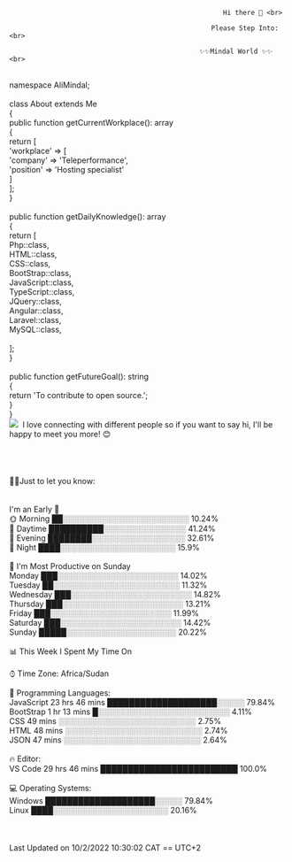                                                           Hi there 👋 <br>

                                                       Please Step Into:  <br>

                                                    ✨✨Mindal World ✨✨  <br>


<?php <br>
<br>
namespace AliMindal; <br>
 <br>
class About extends Me <br>
{ <br>
    public function getCurrentWorkplace(): array <br>
    { <br>
        return [ <br>
            'workplace' => [ <br>
                'company' => 'Teleperformance', <br>
                'position' => 'Hosting specialist'   <br>       
            ] <br>
        ]; <br>
    } <br>
 <br>
    public function getDailyKnowledge(): array <br>
    { <br>
        return [ <br>
            Php::class, <br>
            HTML::class, <br>
            CSS::class, <br>
            BootStrap::class, <br>
            JavaScript::class, <br>
            TypeScript::class, <br>
            JQuery::class, <br>
            Angular::class, <br>
            Laravel::class, <br>
            MySQL::class, <br>
             <br>
        ]; <br>
    } <br>
<br>
    public function getFutureGoal(): string <br>
    { <br>
        return 'To contribute to open source.'; <br>
    } <br>
} <br>




<img style:"width="35px"" src="https://user-images.githubusercontent.com/100288963/193474421-1816b12d-e767-4165-a29a-48f5ac8b316a.gif"> <img> I love connecting with different people so if you want to say hi, I'll be happy to meet you more! 😊 <br>
 <br>
<br>
<br>
<br>
📌✨Just to let you know: <br>
<br>
<br>
I'm an Early 🐤 <br>

🌞 Morning                   ██░░░░░░░░░░░░░░░░░░░░░░░   10.24%  <br>
🌆 Daytime                   ██████████░░░░░░░░░░░░░░░   41.24%  <br>
🌃 Evening                   ████████░░░░░░░░░░░░░░░░░   32.61%  <br>
🌙 Night                     ████░░░░░░░░░░░░░░░░░░░░░   15.9% <br>
 <br>
📅 I'm Most Productive on Sunday <br>

Monday                      ███░░░░░░░░░░░░░░░░░░░░░░   14.02% <br>
Tuesday                     ██░░░░░░░░░░░░░░░░░░░░░░░   11.32%  <br>
Wednesday                   ███░░░░░░░░░░░░░░░░░░░░░░   14.82%  <br>
Thursday                    ███░░░░░░░░░░░░░░░░░░░░░░   13.21%  <br>
Friday                      ███░░░░░░░░░░░░░░░░░░░░░░   11.99%  <br>
Saturday                    ███░░░░░░░░░░░░░░░░░░░░░░   14.42%  <br>
Sunday                      █████░░░░░░░░░░░░░░░░░░░░   20.22% <br>
 <br>
📊 This Week I Spent My Time On <br>
<br>
⌚︎ Time Zone: Africa/Sudan <br>
<br>
💬 Programming Languages: <br>
JavaScript               23 hrs 46 mins      ████████████████████░░░░░   79.84% <br>
BootStrap                1 hr 13 mins        █░░░░░░░░░░░░░░░░░░░░░░░░   4.11%  <br>
CSS                      49 mins             ░░░░░░░░░░░░░░░░░░░░░░░░░   2.75%  <br>
HTML                     48 mins             ░░░░░░░░░░░░░░░░░░░░░░░░░   2.74%  <br>
JSON                     47 mins             ░░░░░░░░░░░░░░░░░░░░░░░░░   2.64% <br>
 <br>
🔥 Editor: <br> 
VS Code                  29 hrs 46 mins      █████████████████████████   100.0% <br>
 <br>
💻 Operating Systems:  <br>
Windows                                      ████████████████████░░░░░   79.84%  <br>
Linux                                        ████░░░░░░░░░░░░░░░░░░░░░   20.16% <br>
<br>
<br>
<br>
Last Updated on 10/2/2022 10:30:02 CAT == UTC+2 <br>
